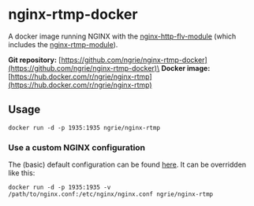 # nginx-rtmp-docker

A docker image running NGINX with the [nginx-http-flv-module](https://github.com/winshining/nginx-http-flv-module) (which includes the [nginx-rtmp-module](https://github.com/arut/nginx-rtmp-module)).

**Git repository:** [https://github.com/ngrie/nginx-rtmp-docker](https://github.com/ngrie/nginx-rtmp-docker)\
**Docker image:** [https://hub.docker.com/r/ngrie/nginx-rtmp](https://hub.docker.com/r/ngrie/nginx-rtmp)

## Usage

```
docker run -d -p 1935:1935 ngrie/nginx-rtmp
```

### Use a custom NGINX configuration

The (basic) default configuration can be found [here](nginx.conf). It can be overridden like this:

```
docker run -d -p 1935:1935 -v /path/to/nginx.conf:/etc/nginx/nginx.conf ngrie/nginx-rtmp
```
